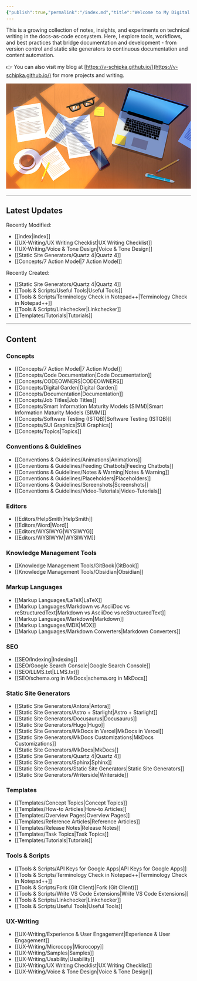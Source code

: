 ```yaml
---
{"publish":true,"permalink":"/index.md","title":"Welcome to My Digital Garden 🌱","cssclasses":""}
---
```



This is a growing collection of notes, insights, and experiments on technical writing in the docs-as-code ecosystem. Here, I explore tools, workflows, and best practices that bridge documentation and development - from version control and static site generators to continuous documentation and content automation.  

👉 You can also visit my blog at [https://v-schipka.github.io/](https://v-schipka.github.io/) for more projects and writing.


![banner](https://raw.githubusercontent.com/v-schipka/images/refs/heads/main/banners/2-desk.jpg)


---
## Latest Updates

Recently Modified:
- [[index\|index]]
- [[UX-Writing/UX Writing Checklist\|UX Writing Checklist]]
- [[UX-Writing/Voice & Tone Design\|Voice & Tone Design]]
- [[Static Site Generators/Quartz 4\|Quartz 4]]
- [[Concepts/7 Action Model\|7 Action Model]]

Recently Created:
- [[Static Site Generators/Quartz 4\|Quartz 4]]
- [[Tools & Scripts/Useful Tools\|Useful Tools]]
- [[Tools & Scripts/Terminology Check in Notepad++\|Terminology Check in Notepad++]]
- [[Tools & Scripts/Linkchecker\|Linkchecker]]
- [[Templates/Tutorials\|Tutorials]]

---
## Content

### Concepts
- [[Concepts/7 Action Model\|7 Action Model]]
- [[Concepts/Code Documentation\|Code Documentation]]
- [[Concepts/CODEOWNERS\|CODEOWNERS]]
- [[Concepts/Digital Garden\|Digital Garden]]
- [[Concepts/Documentation\|Documentation]]
- [[Concepts/Job Titles\|Job Titles]]
- [[Concepts/Smart Information Maturity Models (SIMM)\|Smart Information Maturity Models (SIMM)]]
- [[Concepts/Software Testing (ISTQB)\|Software Testing (ISTQB)]]
- [[Concepts/SUI Graphics\|SUI Graphics]]
- [[Concepts/Topics\|Topics]]


### Conventions & Guidelines
- [[Conventions & Guidelines/Animations\|Animations]]
- [[Conventions & Guidelines/Feeding Chatbots\|Feeding Chatbots]]
- [[Conventions & Guidelines/Notes & Warning\|Notes & Warning]]
- [[Conventions & Guidelines/Placeholders\|Placeholders]]
- [[Conventions & Guidelines/Screenshots\|Screenshots]]
- [[Conventions & Guidelines/Video-Tutorials\|Video-Tutorials]]


### Editors
- [[Editors/HelpSmith\|HelpSmith]]
- [[Editors/Word\|Word]]
- [[Editors/WYSIWYG\|WYSIWYG]]
- [[Editors/WYSIWYM\|WYSIWYM]]


### Knowledge Management Tools
- [[Knowledge Management Tools/GitBook\|GitBook]]
- [[Knowledge Management Tools/Obsidian\|Obsidian]]


### Markup Languages
- [[Markup Languages/LaTeX\|LaTeX]]
- [[Markup Languages/Markdown vs AsciiDoc vs reStructuredText\|Markdown vs AsciiDoc vs reStructuredText]]
- [[Markup Languages/Markdown\|Markdown]]
- [[Markup Languages/MDX\|MDX]]
- [[Markup Languages/Markdown Converters\|Markdown Converters]]


### SEO
- [[SEO/Indexing\|Indexing]]
- [[SEO/Google Search Console\|Google Search Console]]
- [[SEO/LLMS.txt\|LLMS.txt]]
- [[SEO/schema.org in MkDocs\|schema.org in MkDocs]]


### Static Site Generators
- [[Static Site Generators/Antora\|Antora]]
- [[Static Site Generators/Astro + Starlight\|Astro + Starlight]]
- [[Static Site Generators/Docusaurus\|Docusaurus]]
- [[Static Site Generators/Hugo\|Hugo]]
- [[Static Site Generators/MkDocs in Vercel\|MkDocs in Vercel]]
- [[Static Site Generators/MkDocs Customizations\|MkDocs Customizations]]
- [[Static Site Generators/MkDocs\|MkDocs]]
- [[Static Site Generators/Quartz 4\|Quartz 4]]
- [[Static Site Generators/Sphinx\|Sphinx]]
- [[Static Site Generators/Static Site Generators\|Static Site Generators]]
- [[Static Site Generators/Writerside\|Writerside]]


### Templates
- [[Templates/Concept Topics\|Concept Topics]]
- [[Templates/How-to Articles\|How-to Articles]]
- [[Templates/Overview Pages\|Overview Pages]]
- [[Templates/Reference Articles\|Reference Articles]]
- [[Templates/Release Notes\|Release Notes]]
- [[Templates/Task Topics\|Task Topics]]
- [[Templates/Tutorials\|Tutorials]]


### Tools & Scripts
- [[Tools & Scripts/API Keys for Google Apps\|API Keys for Google Apps]]
- [[Tools & Scripts/Terminology Check in Notepad++\|Terminology Check in Notepad++]]
- [[Tools & Scripts/Fork (Git Client)\|Fork (Git Client)]]
- [[Tools & Scripts/Write VS Code Extensions\|Write VS Code Extensions]]
- [[Tools & Scripts/Linkchecker\|Linkchecker]]
- [[Tools & Scripts/Useful Tools\|Useful Tools]]


### UX-Writing
- [[UX-Writing/Experience & User Engagement\|Experience & User Engagement]]
- [[UX-Writing/Microcopy\|Microcopy]]
- [[UX-Writing/Samples\|Samples]]
- [[UX-Writing/Usability\|Usability]]
- [[UX-Writing/UX Writing Checklist\|UX Writing Checklist]]
- [[UX-Writing/Voice & Tone Design\|Voice & Tone Design]]

